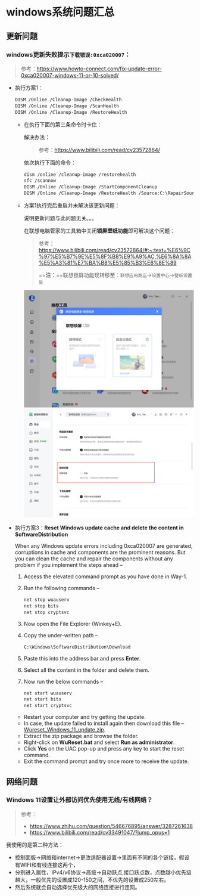 # windows系统问题汇总

## 更新问题

### windows更新失败提示`下载错误:0xca020007`：

> 参考：https://www.howto-connect.com/fix-update-error-0xca020007-windows-11-or-10-solved/
>

- 执行方案1：

  ```bash
  DISM /Online /Cleanup-Image /CheckHealth
  DISM /Online /Cleanup-Image /ScanHealth
  DISM /Online /Cleanup-Image /RestoreHealth
  ```

  - 在执行下面的第三条命令时卡住：

    解决办法：

    > 参考：https://www.bilibili.com/read/cv23572864/

    依次执行下面的命令：

    ```bash
    dism /online /cleanup-image /restorehealth 
    sfc /scannow 
    DISM /Online /Cleanup-Image /StartComponentCleanup
    DISM /Online /Cleanup-Image /RestoreHealth /Source:C:\RepairSource\Windows /LimitAccess
    ```

  - 方案1执行完后重启并未解决该更新问题：

    说明更新问题与此问题无关。。。
    
    在联想电脑管家的工具箱中关闭**锁屏壁纸功能**即可解决这个问题：
    
    > 参考：https://www.bilibili.com/read/cv23572864/#:~:text=%E6%9C%97%E5%B7%9E%E5%8F%B8%E9%A9%AC,%E6%8A%8A%E5%A3%81%E7%BA%B8%E5%85%B3%E6%8E%89
    >
    > ==**注：**==联想锁屏功能现转移至：`联想应用商店`$\rightarrow$`设置中心`$\rightarrow$`壁纸设置处`
    
    ![image-20240517173739662](./windows%E7%B3%BB%E7%BB%9F%E9%97%AE%E9%A2%98%E6%B1%87%E6%80%BB.assets/image-20240517173739662.png)<img src="./windows%E7%B3%BB%E7%BB%9F%E9%97%AE%E9%A2%98%E6%B1%87%E6%80%BB.assets/image-20240926155010551.png" alt="image-20240926155010551"  />

- 执行方案3：**Reset Windows update cache and delete the content in SoftwareDistribution**

  When any Windows update errors including 0xca020007 are generated, corruptions in cache and components are the prominent reasons. But you can clean the cache and repair the components without any problem if you implement the steps ahead –
  
  1. Access the elevated command prompt as you have done in Way-1.
  
  2. Run the following commands –
  
     ```bash
     net stop wuauserv
     net stop bits
     net stop cryptsvc
     ```
  
  3. Now open the File Explorer (Winkey+E).
  
  4. Copy the under-written path –
  
     ```bash
     C:\Windows\SoftwareDistribution\Download
     ```
  
  5. Paste this into the address bar and press **Enter**.
  
  6. Select all the content in the folder and delete them.
  
  7. Now run the below commands –
  
     ```bash
     net start wuauserv
     net start bits
     net start cryptsvc
     ```
  
  - Restart your computer and try getting the update.
  - In case, the update failed to install again then download this file – [Wureset_Windows_11_update.zip](https://www.howto-connect.com/wp-content/uploads/2022/09/Wureset_Windows_11.codzoc.zip).
  - Extract the zip package and browse the folder.
  - Right-click on **WuReset.bat** and select **Run as administrator**.
  - Click **Yes** on the UAC pop-up and press any key to start the reset command.
  - Exit the command prompt and try once more to receive the update.

## 网络问题

### Windows 11设置让外部访问优先使用无线/有线网络？

> 参考：
>
> - https://www.zhihu.com/question/546676895/answer/3287261638
> - https://www.bilibili.com/read/cv33491047/?jump_opus=1

我使用的是第二种方法：

- 控制面版->网络和internet->更改适配器设置->里面有不同的各个链接，假设有WIFI和有线连接这两个，
- 分别进入属性，IPv4/v6协议->高级->自动跃点,接口跃点数，点数越小优先级越大，一般优先的设置成120-150之间，不优先的设置成250左右。
- 然后系统就会自动选择优先级大的网络连接进行连网。